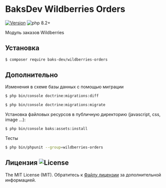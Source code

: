 # BaksDev Wildberries Orders

[![Version](https://img.shields.io/badge/version-7.0.22-blue)](https://github.com/baks-dev/wildberries-orders/releases)
![php 8.2+](https://img.shields.io/badge/php-min%208.1-red.svg)

Модуль заказов Wildberries

## Установка

``` bash
$ composer require baks-dev/wildberries-orders
```

## Дополнительно

Изменения в схеме базы данных с помощью миграции

``` bash
$ php bin/console doctrine:migrations:diff

$ php bin/console doctrine:migrations:migrate
```

Установка файловых ресурсов в публичную директорию (javascript, css, image ...):

``` bash
$ php bin/console baks:assets:install
```

Тесты

``` bash
$ php bin/phpunit --group=wildberries-orders
```

## Лицензия ![License](https://img.shields.io/badge/MIT-green)

The MIT License (MIT). Обратитесь к [Файлу лицензии](LICENSE.md) за дополнительной информацией.


